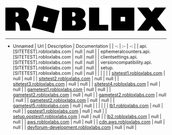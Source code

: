 ![](https://github.com/NoTwistedHere/Storage/blob/main/Images/Roblox_Logo.png)

<hr/>

* Unnamed
    | Url | Description | Documentation |
    | -: | :- | -: |
    | api.[SITETEST].robloxlabs.com | null | null |
    | ephemeralcounters.api.[SITETEST].robloxlabs.com | null | null |
    | clientsettings.api.[SITETEST].robloxlabs.com | null | null |
    | versioncompatibility.api.[SITETEST].robloxlabs.com | null | null |
    | setup.[SITETEST].robloxlabs.com | null | null |
    |  |  |  |
    | [sitetest1.robloxlabs.com](https://sitetest1.robloxlabs.com) | null | null |
    | [sitetest2.robloxlabs.com](https://sitetest2.robloxlabs.com) | null | null |
    | [sitetest3.robloxlabs.com](https://sitetest3.robloxlabs.com) | null | null |
    | [sitetest4.robloxlabs.com](https://sitetest4.robloxlabs.com) | null | null |
    | [gametest1.robloxlabs.com](https://gametest1.robloxlabs.com) | null | null |
    | [gametest2.robloxlabs.com](https://gametest2.robloxlabs.com) | null | null |
    | [gametest2.robloxlabs.com](https://gametest3.robloxlabs.com) | null | null |
    | [gametest2.robloxlabs.com](https://gametest4.robloxlabs.com) | null | null |
    | [gametest5.robloxlabs.com](https://gametest5.robloxlabs.com) | null | null |
    |  |  |  |
    | [lb1.robloxlabs.com](https://lb1.robloxlabs.com) | null | null |
    | [opstest1.robloxlabs.com](https://opstest1.robloxlabs.com) | null | null |
    | [setup.opstest1.robloxlabs.com](https://setup.opstest1.robloxlabs.com) | null | null |
    | [lb2.robloxlabs.com](https://lb2.robloxlabs.com) | null | null |
    | [aws.robloxlabs.com](https://aws.robloxlabs.com) | null | null |
    | [cdn.aws.robloxlabs.com](https://cdn.aws.robloxlabs.com) | null | null |
    | [devforum-development.robloxlabs.com](https://devforum-development.robloxlabs.com) | null | null | 
